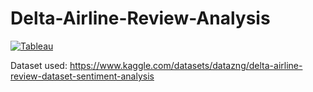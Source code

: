 # Delta-Airline-Review-Analysis

[![Tableau](https://img.shields.io/badge/Tableau-E97627?style=for-the-badge&logo=Tableau&logoColor=white)](https://public.tableau.com/shared/Q7KDJ7N7D?:display_count=n&:origin=viz_share_link)

Dataset used: https://www.kaggle.com/datasets/datazng/delta-airline-review-dataset-sentiment-analysis

